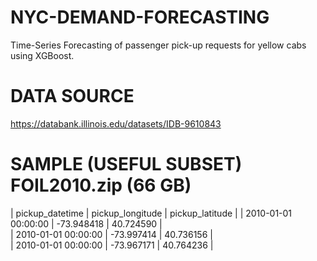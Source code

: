 # NYC-DEMAND-FORECASTING
Time-Series Forecasting of passenger pick-up requests for yellow cabs using XGBoost.

# DATA SOURCE
https://databank.illinois.edu/datasets/IDB-9610843

# SAMPLE (USEFUL SUBSET) FOIL2010.zip (66 GB) 
|   pickup_datetime   |	pickup_longitude |  pickup_latitude	| 
| 2010-01-01 00:00:00 |   -73.948418	 |     40.724590	|   
| 2010-01-01 00:00:00 |	  -73.997414	 |     40.736156	|      
| 2010-01-01 00:00:00 |	  -73.967171	 |     40.764236	|     


